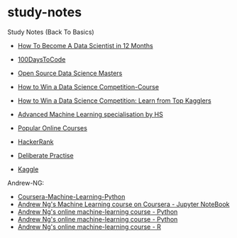 # study-notes
Study Notes (Back To Basics)

* [How To Become A Data Scientist in 12 Months](https://medium.com/@FreddieO/how-to-become-a-data-scientist-in-12-months-7e0deb51fac5)
* [100DaysToCode](http://www.100daysofcode.com/)
* [Open Source Data Science Masters](https://github.com/datasciencemasters)
* [How to Win a Data Science Competition-Course](https://www.coursera.org/learn/competitive-data-science)
* [How to Win a Data Science Competition: Learn from Top Kagglers](https://github.com/hse-aml/competitive-data-science)
* [Advanced Machine Learning specialisation by HS](https://github.com/hse-aml)
* [Popular Online Courses](https://www.class-central.com/)
* [HackerRank](https://www.hackerrank.com/dashboard)

* [Deliberate Practise](https://jamesclear.com/deliberate-practice-theory)
* [Kaggle](https://www.kaggle.com/c/competitive-data-science-predict-future-sales)


Andrew-NG:
* [Coursera-Machine-Learning-Python](https://github.com/chinmaydas96/Coursera-Machine-Learning-Python)
* [Andrew Ng's Machine Learning course on Coursera - Jupyter NoteBook](https://github.com/kaleko/CourseraML)
* [Andrew Ng's online machine-learning course - Python](https://github.com/deyachatterjee/ml-andrewng-python/)
* [Andrew Ng's online machine-learning course - Python](https://github.com/rajasoun/Artificial-Intelligence-and-Machine-Learning)
* [Andrew Ng's online machine-learning course - R](https://github.com/rajasoun/machine-learning-R-coursera)

